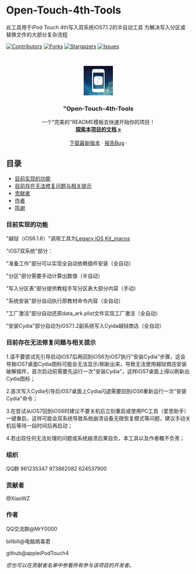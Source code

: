 

# Open-Touch-4th-Tools

此工具用于iPod Touch 4th写入双系统iOS7.1.2的半自动工具
为解决写入分区或替换文件的大部分复杂流程

<!-- PROJECT SHIELDS -->

[![Contributors][contributors-shield]][contributors-url]
[![Forks][forks-shield]][forks-url]
[![Stargazers][stars-shield]][stars-url]
[![Issues][issues-shield]][issues-url]



<!-- PROJECT LOGO -->
<br />

<p align="center">
  <a href="https://github.com/appleiPodTouch4/Open-Touch-4th-Tools/">
    <img src="images/logo.png" alt="Logo" width="80" height="80">
  </a>
  
  <h3 align="center">"Open-Touch-4th-Tools</h3>
  <p align="center">
    一个"完美的"README模板去快速开始你的项目！
    <br />
    <a href="https://github.com/shaojintian/Best_README_template"><strong>探索本项目的文档 »</strong></a>
    <br />
    <br />
    <a href="https://github.com/appleiPodTouch4/Open-Touch-4th-Tools/releases/tag/Latest">下载最新版本</a>
    ·
    <a href="https://github.com/shaojintian/Best_README_template/issues">报告Bug</a>
    ·
  </p>

</p>


 
## 目录

- [目前实现的功能](#目前实现的功能)
 - [目前存在无法修复问题与相关提示](#目前存在无法修复问题与相关提示)
- [贡献者](#贡献者)
- [作者](#作者)
- [鸣谢](#鸣谢)

### 目前实现的功能

"越狱（iOS6.1.6）"调用工具为<a href="https://github.com/LukeZGD/Legacy-iOS-Kit">Legacy iOS Kit_macos</a>

"iOS7双系统"部分：

"准备工作"部分可以实现全自动依赖插件安装（全自动）

"分区"部分需要手动计算出数值（半自动）

"写入分区表"部分提供教程手写分区表大部分内容（手动）

"系统安装"部分自动执行原教材命令内容（全自动）

"工厂激活"部分自动还原data_ark.plist文件实现工厂激活（全自动）

"安装Cydia"部分自动为iOS7.1.2副系统写入Cyida越狱商店（全自动）
### 目前存在无法修复问题与相关提示

1.请不要尝试先引导启动iOS7后再回到iOS6为iOS7执行"安装Cydia"步骤，这会导致iOS7桌面Cydia图标可能会无法显示/刷新出来，导致无法使用越狱商店安装破解插件，首次启动前需要先运行一次"安装Cydia"，这样iOS7桌面上得以刷新出Cydia图标；

2.首次写入Cydia引导后iOS7桌面上Cydia闪退需要回到iOS6重新运行一次"安装Cydia"命令；

3.在尝试从iOS7回到iOS6时建议不要关机后立刻重启或使用PC工具（爱思助手）一键重启，这样可能会双系统导致系统崩溃设备无限恢复模式等问题，建议手动关机后等待一段时间后再启动；

4.若出现任何无法处理的问题或系统崩溃后果自负，本工具以及作者概不负责；

### 组织
QQ群
981235347
973862082
624537900

### 贡献者

@XiaoWZ

### 作者

QQ交流群@MrY0000

bilibili@电脑病毒君

github@appleiPodTouch4

 *您也可以在贡献者名单中参看所有参与该项目的开发者。*
 
 <!-- links -->
[your-project-path]:appleiPodTouch4/Open-Touch-4th-Tools
[contributors-shield]: https://img.shields.io/github/contributors/shaojintian/Best_README_template.svg?style=flat-square
[contributors-url]: https://github.com/appleiPodTouch4/Open-Touch-4th-Tools/graphs/contributors
[forks-shield]: https://img.shields.io/github/forks/shaojintian/Best_README_template.svg?style=flat-square
[forks-url]: https://github.com/appleiPodTouch4/Open-Touch-4th-Tools/network/members
[stars-shield]: https://img.shields.io/github/stars/shaojintian/Best_README_template.svg?style=flat-square
[stars-url]: https://github.com/appleiPodTouch4/Open-Touch-4th-Tools/stargazers
[issues-shield]: https://img.shields.io/github/issues/shaojintian/Best_README_template.svg?style=flat-square
[issues-url]: https://github.com/appleiPodTouch4/Open-Touch-4th-Tools/issues















